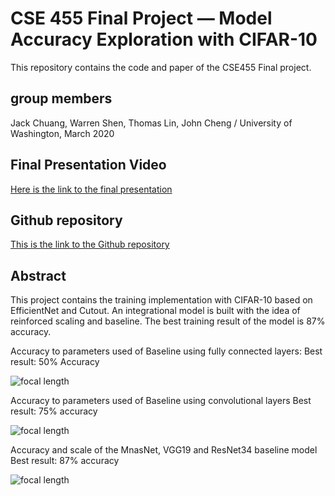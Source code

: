 # CSE 455 Final Project — Model Accuracy Exploration with CIFAR-10

This repository contains the code and paper of the CSE455 Final project.

## group members

Jack Chuang, Warren Shen, Thomas Lin, John Cheng / University of Washington, March 2020

## Final Presentation Video

[Here is the link to the final presentation](https://youtu.be/7m5on6q3soQ)

## Github repository

[This is the link to the Github repository](https://github.com/Jack-Chuang/UW-CSE-455/tree/main/final%20project)

## Abstract

This project contains the training implementation with CIFAR-10 based on EfficientNet and Cutout. An integrational model is built with the idea of reinforced scaling and baseline. The best training result of the model is 87% accuracy.

Accuracy to parameters used of Baseline using fully connected layers:
Best result: 50% Accuracy

![focal length](https://github.com/Jack-Chuang/UW-CSE-455/blob/main/final%20project/images/15746989836619.jpg)
 
Accuracy to parameters used of Baseline using convolutional layers
Best result: 75% accuracy

![focal length](https://github.com/Jack-Chuang/UW-CSE-455/blob/main/final%20project/images/15746990077079.jpg)
 
Accuracy and scale of the MnasNet, VGG19 and ResNet34 baseline model
Best result: 87% accuracy

![focal length](https://github.com/Jack-Chuang/UW-CSE-455/blob/main/final%20project/images/15746990590839.jpg)
